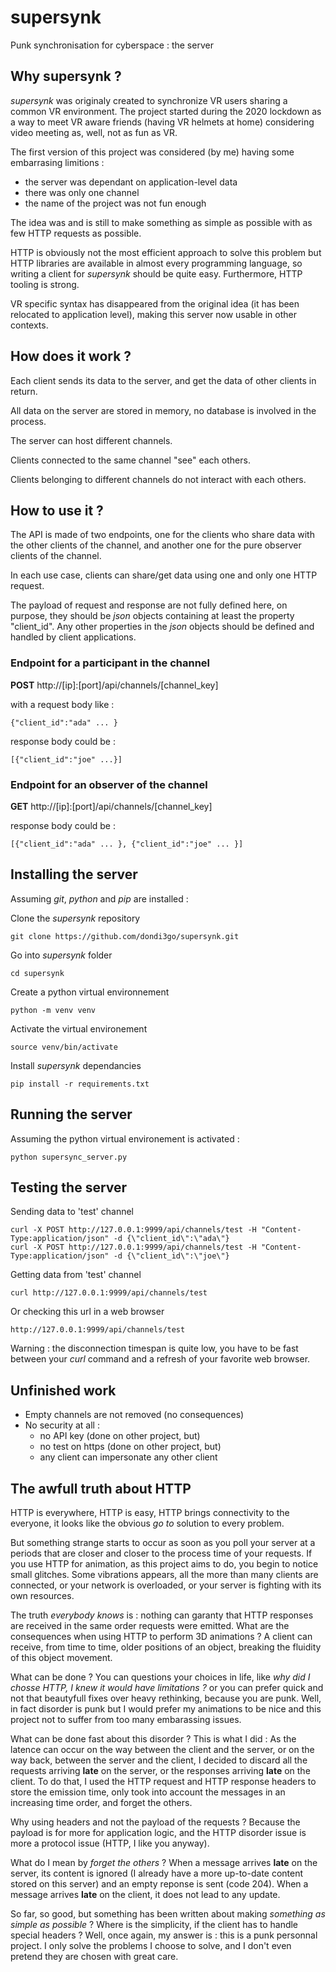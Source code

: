 # supersynk

Punk synchronisation for cyberspace : the server

## Why supersynk ?

*supersynk* was originaly created to synchronize VR users sharing a common VR 
environment. The project started during the 2020 lockdown as a way to meet 
VR aware friends (having VR helmets at home) considering video meeting as,
well, not as fun as VR.

The first version of this project was considered (by me) having some embarrasing 
limitions :
* the server was dependant on application-level data
* there was only one channel
* the name of the project was not fun enough

The idea was and is still to make something as simple as possible with as few HTTP requests 
as possible.

HTTP is obviously not the most efficient approach to solve this problem but HTTP 
libraries are available in almost every programming language, so writing
a client for *supersynk* should be quite easy. Furthermore, HTTP tooling is strong.

VR specific syntax has disappeared from the original idea (it has been relocated 
to application level), making this server now usable in other contexts.

## How does it work ?

Each client sends its data to the server, and get the data of other clients in return.

All data on the server are stored in memory, no database is involved in the process.

The server can host different channels.

Clients connected to the same channel "see" each others.

Clients belonging to different channels do not interact with each others.

## How to use it ?

The API is made of two endpoints, one for the clients who share data with the other 
clients of the channel, and another one for the pure observer clients of the channel.

In each use case, clients can share/get data using one and only one HTTP request.

The payload of request and response are not fully defined here, on purpose, they 
should be *json* objects containing at least the property "client_id". Any other 
properties in the *json* objects should be defined and handled by client applications.

### Endpoint for a participant in the channel

**POST** http://[ip]:[port]/api/channels/[channel_key]

with a request body like :
```
{"client_id":"ada" ... }
```
response body could be :
```
[{"client_id":"joe" ...}]
```

### Endpoint for an observer of the channel

**GET** http://[ip]:[port]/api/channels/[channel_key]

response body could be :
```
[{"client_id":"ada" ... }, {"client_id":"joe" ... }]
```

## Installing the server

Assuming *git*, *python* and *pip* are installed :

Clone the *supersynk* repository
```
git clone https://github.com/dondi3go/supersynk.git
```

Go into *supersynk* folder
```
cd supersynk
```

Create a python virtual environnement
```
python -m venv venv
```

Activate the virtual environement
```
source venv/bin/activate
```

Install *supersynk* dependancies
```
pip install -r requirements.txt
```

## Running the server
Assuming the python virtual environement is activated :
```
python supersync_server.py
```

## Testing the server

Sending data to 'test' channel
```
curl -X POST http://127.0.0.1:9999/api/channels/test -H "Content-Type:application/json" -d {\"client_id\":\"ada\"}
curl -X POST http://127.0.0.1:9999/api/channels/test -H "Content-Type:application/json" -d {\"client_id\":\"joe\"}
```

Getting data from 'test' channel
```
curl http://127.0.0.1:9999/api/channels/test
```

Or checking this url in a web browser
```
http://127.0.0.1:9999/api/channels/test
```
Warning : the disconnection timespan is quite low, you have to be fast between your *curl* command and a 
refresh of your favorite web browser.  

## Unfinished work

* Empty channels are not removed (no consequences)
* No security at all :
    * no API key (done on other project, but)
    * no test on https (done on other project, but)
    * any client can impersonate any other client
 
## The awfull truth about HTTP 

HTTP is everywhere, HTTP is easy, HTTP brings connectivity to the everyone, it looks
like the obvious *go to* solution to every problem. 

But something strange starts to occur as soon as you poll your server at a periods
that are closer and closer to the process time of your requests. If you use HTTP
for animation, as this project aims to do, you begin to notice small glitches. Some
vibrations appears, all the more than many clients are connected, or your network is
overloaded, or your server is fighting with its own resources.

The truth *everybody knows* is : nothing can garanty that HTTP responses are received in the
same order requests were emitted. What are the consequences when using HTTP to perform 3D 
animations ? A client can receive, from time to time, older positions of an object, breaking 
the fluidity of this object movement.

What can be done ? You can questions your choices in life, like *why did I chosse HTTP, 
I knew it would have limitations ?* or you can prefer quick and not that beautyfull fixes over 
heavy rethinking, because you are punk. Well, in fact disorder is punk but I would prefer
my animations to be nice and this project not to suffer from too many embarassing issues.

What can be done fast about this disorder ? This is what I did : As the latence can occur
on the way between the client and the server, or on the way back, between the server and
the client, I decided to discard all the requests arriving **late** on the server, or
the responses arriving **late** on the client. To do that, I used the HTTP request and 
HTTP response headers to store the emission time, only took into account the messages in 
an increasing time order, and forget the others.

Why using headers and not the payload of the requests ? Because the payload is for more 
for application logic, and the HTTP disorder issue is more a protocol issue (HTTP, I like 
you anyway). 

What do I mean by *forget the others* ? When a message arrives **late** on the server, its 
content is ignored (I already have a more up-to-date content stored on this server) and 
an empty reponse is sent (code 204). When a message arrives **late** on the client, it does 
not lead to any update.

So far, so good, but something has been written about making *something as simple as 
possible* ? Where is the simplicity, if the client has to handle special headers ? Well,
once again, my answer is : this is a punk personnal project. I only solve the problems I
choose to solve, and I don't even pretend they are chosen with great care.

